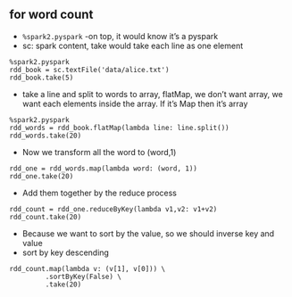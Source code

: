 ## for word count

* ` %spark2.pyspark ` -on top, it would know it’s a pyspark
* sc: spark content, take would take each line as one element
```
%spark2.pyspark
rdd_book = sc.textFile('data/alice.txt')
rdd_book.take(5)
```

* take a line and split to words to array, flatMap, we don’t want array, we want each elements inside the array. If it’s Map then it’s array
```
%spark2.pyspark
rdd_words = rdd_book.flatMap(lambda line: line.split())
rdd_words.take(20)
```

* Now we transform all the word to (word,1)
```
rdd_one = rdd_words.map(lambda word: (word, 1))
rdd_one.take(20)
```

* Add them together by the reduce process
```
rdd_count = rdd_one.reduceByKey(lambda v1,v2: v1+v2)
rdd_count.take(20) 
```

* Because we want to sort by the value, so we should inverse key and value
* sort by key descending
```
rdd_count.map(lambda v: (v[1], v[0])) \
         .sortByKey(False) \
         .take(20)
```


